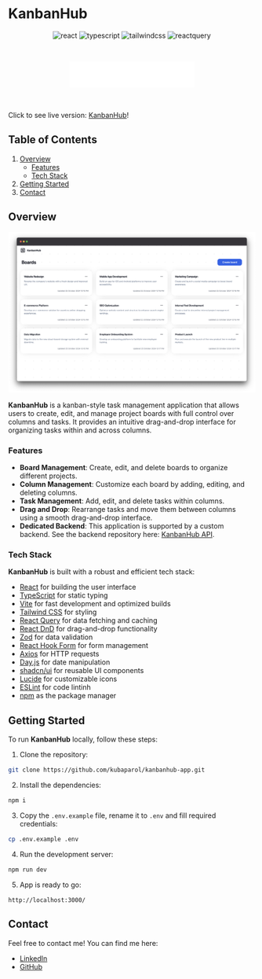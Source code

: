 # KanbanHub

  <div align="center">
    <img src="https://img.shields.io/badge/React-61DAFB?logo=react&logoColor=000&style=flat" alt="react" />
    <img src="https://img.shields.io/badge/TypeScript-3178C6?logo=typescript&logoColor=fff&style=flat" alt="typescript" />
    <img src="https://img.shields.io/badge/Tailwind%20CSS-06B6D4?logo=tailwindcss&logoColor=fff&style=flat" alt="tailwindcss" />
    <img src="https://img.shields.io/badge/React%20Query-FF4154?logo=reactquery&logoColor=fff&style=flat" alt="reactquery" />
  </div>

&nbsp;

<div align="center">
  <a href="https://github.com/kubaparol/cookly-app">
    <img src="public/assets/images/logo-white.png" alt="Logo" width="254" height="52">
  </a>
</div>

&nbsp;

Click to see live version: [KanbanHub](https://kanbanhub-app.vercel.app/)!

## Table of Contents

  <ol>
    <li>
      <a href="#overview">Overview</a>
      <ul>
        <li><a href="#features">Features</a></li>
        <li><a href="#tech-stack">Tech Stack</a></li>
      </ul>
        <li><a href="#getting-started">Getting Started</a></li>
    </li>
    <li><a href="#contact">Contact</a></li>
  </ol>

## Overview

![KanbanHub home page](/public/assets/images/hero.png)

**KanbanHub** is a kanban-style task management application that allows users to create, edit, and manage project boards with full control over columns and tasks. It provides an intuitive drag-and-drop interface for organizing tasks within and across columns.

### Features

- **Board Management**: Create, edit, and delete boards to organize different projects.
- **Column Management**: Customize each board by adding, editing, and deleting columns.
- **Task Management**: Add, edit, and delete tasks within columns.
- **Drag and Drop**: Rearrange tasks and move them between columns using a smooth drag-and-drop interface.
- **Dedicated Backend**: This application is supported by a custom backend. See the backend repository here: [KanbanHub API](https://github.com/kubaparol/kanbanhub-api).

### Tech Stack

**KanbanHub** is built with a robust and efficient tech stack:

- [React](https://reactjs.dev/) for building the user interface
- [TypeScript](https://www.typescriptlang.org/) for static typing
- [Vite](https://vite.dev/) for fast development and optimized builds
- [Tailwind CSS](https://tailwindcss.com/) for styling
- [React Query](https://tanstack.com/query/latest) for data fetching and caching
- [React DnD](https://react-dnd.github.io/react-dnd/about) for drag-and-drop functionality
- [Zod](https://zod.dev/) for data validation
- [React Hook Form](https://www.react-hook-form.com/) for form management
- [Axios](https://axios-http.com/docs/intro) for HTTP requests
- [Day.js](https://day.js.org/) for date manipulation
- [shadcn/ui](https://ui.shadcn.com/) for reusable UI components
- [Lucide](https://lucide.dev/) for customizable icons
- [ESLint](https://eslint.org/) for code lintinh
- [npm](https://www.npmjs.com/) as the package manager

## Getting Started

To run **KanbanHub** locally, follow these steps:

1. Clone the repository:

```bash
git clone https://github.com/kubaparol/kanbanhub-app.git
```

2. Install the dependencies:

```bash
npm i
```

3. Copy the `.env.example` file, rename it to `.env` and fill required credentials:

```bash
cp .env.example .env
```

4. Run the development server:

```bash
npm run dev
```

5. App is ready to go:

```
http://localhost:3000/
```

## Contact

Feel free to contact me! You can find me here:

- [LinkedIn](https://www.linkedin.com/in/jakub-parol/)
- [GitHub](https://github.com/kubaparol)
